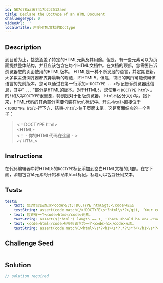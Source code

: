```yaml
---
id: 587d78aa367417b2b2512aed
title: Declare the Doctype of an HTML Document
challengeType: 0
videoUrl: ''
localeTitle: 声明HTML文档的Doctype
---
```


## Description
<section id="description">到目前为止，挑战涵盖了特定的HTML元素及其用途。但是，有一些元素可以为页面提供整体结构，并且应该包含在每个HTML文档中。在文档的顶部，您需要告诉浏览器您的页面使用的HTML版本。 HTML是一种不断发展的语言，并定期更新。大多数主流浏览器都支持最新的规范，即HTML5。但是，较旧的网页可能使用该语言的先前版本。您可以通过在第一行添加<code>&lt;!DOCTYPE ...&gt;</code>标记告诉浏览器此信息，其中“ <code>...</code> ”部分是HTML的版本。对于HTML5，您使用<code>&lt;!DOCTYPE html&gt;</code> 。的<code>!</code>和大写<code>DOCTYPE</code>很重要，特别是对于旧版浏览器。 <code>html</code>不区分大小写。接下来，HTML代码的其余部分需要包装在<code>html</code>标记中。开头<code>&lt;html&gt;</code>直接位于<code>&lt;!DOCTYPE html&gt;</code>行下方，结束<code>&lt;/html&gt;</code>位于页面末尾。这是页面结构的一个例子： <blockquote> &lt;！DOCTYPE html&gt; <br> &lt;HTML&gt; <br> &lt;！ - 你的HTML代码在这里 - &gt; <br> &lt;/ HTML&gt; </blockquote></section>

## Instructions
<section id="instructions">在代码编辑器中将HTML5的<code>DOCTYPE</code>标记添加到空白HTML文档的顶部。在它下面，添加包含<code>h1</code>元素的开始和结束<code>html</code>标记。标题可以包含任何文本。 </section>

## Tests
<section id='tests'>

```yml
tests:
  - text: 您的代码应包含<code>&lt;!DOCTYPE html&gt;</code>标记。
    testString: assert(code.match(/<!DOCTYPE\s+?html\s*?>/gi), 'Your code should include a <code>&lt;!DOCTYPE html&gt;</code> tag.');
  - text: 应该有一个<code>html</code>元素。
    testString: assert($('html').length == 1, 'There should be one <code>html</code> element.');
  - text: <code>html</code>标签应该包含一个<code>h1</code>元素。
    testString: assert(code.match(/<html>\s*?<h1>\s*?.*?\s*?<\/h1>\s*?<\/html>/gi), 'The <code>html</code> tags should wrap around one <code>h1</code> element.');

```

</section>

## Challenge Seed
<section id='challengeSeed'>

<div id='html-seed'>

```html

```

</div>



</section>

## Solution
<section id='solution'>

```js
// solution required
```
</section>
